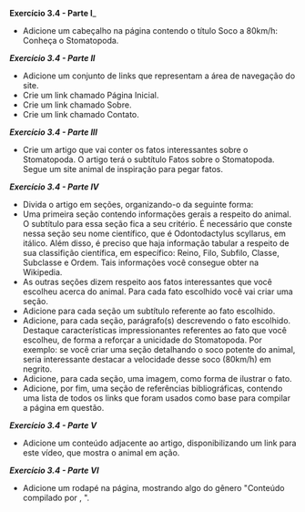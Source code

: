 **Exercício 3.4 - Parte I**_
 - Adicione um cabeçalho na página contendo o título Soco a 80km/h: Conheça o Stomatopoda.

_**Exercício 3.4 - Parte II**_
 - Adicione um conjunto de links que representam a área de navegação do site.
 - Crie um link chamado Página Inicial.
 - Crie um link chamado Sobre.
 - Crie um link chamado Contato.

 _**Exercício 3.4 - Parte III**_
 - Crie um artigo que vai conter os fatos interessantes sobre o Stomatopoda. O artigo terá o subtítulo Fatos sobre o Stomatopoda. Segue um site animal de inspiração para pegar fatos.

  _**Exercício 3.4 - Parte IV**_
  - Divida o artigo em seções, organizando-o da seguinte forma:
  - Uma primeira seção contendo informações gerais a respeito do animal. O subtítulo para essa seção fica a seu critério. É necessário que conste nessa seção seu nome científico, que é Odontodactylus scyllarus, em itálico. Além disso, é preciso que haja informação tabular a respeito de sua classifição científica, em específico: Reino, Filo, Subfilo, Classe, Subclasse e Ordem. Tais informações você consegue obter na Wikipedia.
  - As outras seções dizem respeito aos fatos interessantes que você escolheu acerca do animal. Para cada fato escolhido você vai criar uma seção.
  - Adicione para cada seção um subtítulo referente ao fato escolhido.
  - Adicione, para cada seção, parágrafo(s) descrevendo o fato escolhido. Destaque características impressionantes referentes ao fato que você escolheu, de forma a reforçar a unicidade do Stomatopoda. Por exemplo: se você criar uma seção detalhando o soco potente do animal, seria interessante destacar a velocidade desse soco (80km/h) em negrito.
  - Adicione, para cada seção, uma imagem, como forma de ilustrar o fato.
  - Adicione, por fim, uma seção de referências bibliográficas, contendo uma lista de todos os links que foram usados como base para compilar a página em questão.

  _**Exercício 3.4 - Parte V**_
  - Adicione um conteúdo adjacente ao artigo, disponibilizando um link para este vídeo, que mostra o animal em ação.

  _**Exercício 3.4 - Parte VI**_
  - Adicione um rodapé na página, mostrando algo do gênero "Conteúdo compilado por , ".
